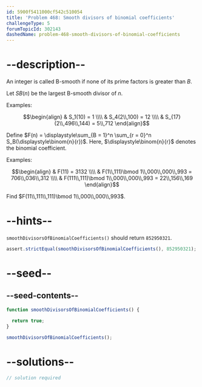 ```yaml
---
id: 5900f5411000cf542c510054
title: 'Problem 468: Smooth divisors of binomial coefficients'
challengeType: 5
forumTopicId: 302143
dashedName: problem-468-smooth-divisors-of-binomial-coefficients
---
```


# --description--

An integer is called B-smooth if none of its prime factors is greater than $B$.

Let $SB(n)$ be the largest B-smooth divisor of $n$.

Examples:

$$\begin{align}
  & S_1(10) = 1 \\\\
  & S_4(2\\,100) = 12 \\\\
  & S_{17}(2\\,496\\,144) = 5\\,712
\end{align}$$

Define $F(n) = \displaystyle\sum_{B = 1}^n \sum_{r = 0}^n S_B(\displaystyle\binom{n}{r})$. Here, $\displaystyle\binom{n}{r}$ denotes the binomial coefficient.

Examples:

$$\begin{align}
  & F(11) = 3132 \\\\
  & F(1\\,111)\bmod 1\\,000\\,000\\,993 = 706\\,036\\,312 \\\\
  & F(111\\,111)\bmod 1\\,000\\,000\\,993 = 22\\,156\\,169
\end{align}$$

Find $F(11\\,111\\,111)\bmod 1\\,000\\,000\\,993$.

# --hints--

`smoothDivisorsOfBinomialCoefficients()` should return `852950321`.

```js
assert.strictEqual(smoothDivisorsOfBinomialCoefficients(), 852950321);
```

# --seed--

## --seed-contents--

```js
function smoothDivisorsOfBinomialCoefficients() {

  return true;
}

smoothDivisorsOfBinomialCoefficients();
```

# --solutions--

```js
// solution required
```
